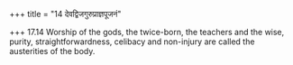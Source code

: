 +++
title = "14 देवद्विजगुरुप्राज्ञपूजनं"

+++
17.14 Worship of the gods, the twice-born, the teachers and the wise,
purity, straightforwardness, celibacy and non-injury are called the
austerities of the body.
